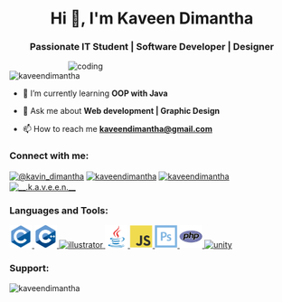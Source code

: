 <h1 align="center">Hi 👋, I'm Kaveen Dimantha</h1>
<h3 align="center">Passionate IT Student | Software Developer | Designer</h3>
<img align="right" alt="coding" width="400" src="https://www.google.com/url?sa=i&url=https%3A%2F%2Foutlane.co%2Fnow%2Fnew-shot-programmer-animation%2F&psig=AOvVaw22N4KchUotTVAwzE1RHHzz&ust=1693062003718000&source=images&cd=vfe&opi=89978449&ved=0CBAQjRxqFwoTCKipvs2J-IADFQAAAAAdAAAAABAE">

<p align="left"> <img src="https://komarev.com/ghpvc/?username=kaveendimantha&label=Profile%20views&color=0e75b6&style=flat" alt="kaveendimantha" /> </p>

- 🌱 I’m currently learning **OOP with Java**

- 💬 Ask me about **Web development | Graphic Design**

- 📫 How to reach me **kaveendimantha@gmail.com**

<h3 align="left">Connect with me:</h3>
<p align="left">
<a href="https://twitter.com/@kavin_dimantha" target="blank"><img align="center" src="https://raw.githubusercontent.com/rahuldkjain/github-profile-readme-generator/master/src/images/icons/Social/twitter.svg" alt="@kavin_dimantha" height="30" width="40" /></a>
<a href="https://linkedin.com/in/kaveendimantha" target="blank"><img align="center" src="https://raw.githubusercontent.com/rahuldkjain/github-profile-readme-generator/master/src/images/icons/Social/linked-in-alt.svg" alt="kaveendimantha" height="30" width="40" /></a>
<a href="https://fb.com/kaveendimantha" target="blank"><img align="center" src="https://raw.githubusercontent.com/rahuldkjain/github-profile-readme-generator/master/src/images/icons/Social/facebook.svg" alt="kaveendimantha" height="30" width="40" /></a>
<a href="https://instagram.com/__.k.a.v.e.e.n.__" target="blank"><img align="center" src="https://raw.githubusercontent.com/rahuldkjain/github-profile-readme-generator/master/src/images/icons/Social/instagram.svg" alt="__.k.a.v.e.e.n.__" height="30" width="40" /></a>
</p>

<h3 align="left">Languages and Tools:</h3>
<p align="left"> <a href="https://www.cprogramming.com/" target="_blank" rel="noreferrer"> <img src="https://raw.githubusercontent.com/devicons/devicon/master/icons/c/c-original.svg" alt="c" width="40" height="40"/> </a> <a href="https://www.w3schools.com/cpp/" target="_blank" rel="noreferrer"> <img src="https://raw.githubusercontent.com/devicons/devicon/master/icons/cplusplus/cplusplus-original.svg" alt="cplusplus" width="40" height="40"/> </a> <a href="https://www.adobe.com/in/products/illustrator.html" target="_blank" rel="noreferrer"> <img src="https://www.vectorlogo.zone/logos/adobe_illustrator/adobe_illustrator-icon.svg" alt="illustrator" width="40" height="40"/> </a> <a href="https://www.java.com" target="_blank" rel="noreferrer"> <img src="https://raw.githubusercontent.com/devicons/devicon/master/icons/java/java-original.svg" alt="java" width="40" height="40"/> </a> <a href="https://developer.mozilla.org/en-US/docs/Web/JavaScript" target="_blank" rel="noreferrer"> <img src="https://raw.githubusercontent.com/devicons/devicon/master/icons/javascript/javascript-original.svg" alt="javascript" width="40" height="40"/> </a> <a href="https://www.photoshop.com/en" target="_blank" rel="noreferrer"> <img src="https://raw.githubusercontent.com/devicons/devicon/master/icons/photoshop/photoshop-line.svg" alt="photoshop" width="40" height="40"/> </a> <a href="https://www.php.net" target="_blank" rel="noreferrer"> <img src="https://raw.githubusercontent.com/devicons/devicon/master/icons/php/php-original.svg" alt="php" width="40" height="40"/> </a> <a href="https://unity.com/" target="_blank" rel="noreferrer"> <img src="https://www.vectorlogo.zone/logos/unity3d/unity3d-icon.svg" alt="unity" width="40" height="40"/> </a> </p>

<h3 align="left">Support:</h3>
<p><a href="https://www.buymeacoffee.com/kaveendimantha"> <img align="left" src="https://cdn.buymeacoffee.com/buttons/v2/default-yellow.png" height="50" width="210" alt="kaveendimantha" /></a></p><br><br>
